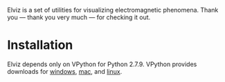 Elviz is a set of utilities for visualizing electromagnetic phenomena. Thank
you — thank you very much — for checking it out.

# Installation

Elviz depends only on VPython for Python 2.7.9.
VPython provides downloads for
[windows](http://vpython.org/contents/download_windows.html),
[mac](http://vpython.org/contents/download_mac.html), and
[linux](http://vpython.org/contents/download_linux.html).
